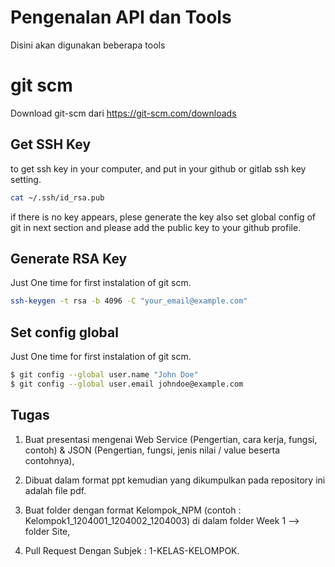 # Pengenalan API dan Tools
Disini akan digunakan beberapa tools

# git scm
Download git-scm dari https://git-scm.com/downloads

## Get SSH Key 
to get ssh key in your computer, and put in your github or gitlab ssh key setting.

```sh
cat ~/.ssh/id_rsa.pub
```
if there is no key appears, plese generate the key also set global config of git in next section and please add the public key to your github profile.

## Generate RSA Key
Just One time for first instalation of git scm.
```sh
ssh-keygen -t rsa -b 4096 -C "your_email@example.com"
```

## Set config global
Just One time for first instalation of git scm.

```sh
$ git config --global user.name "John Doe"
$ git config --global user.email johndoe@example.com
```



## Tugas

1. Buat presentasi mengenai Web Service (Pengertian, cara kerja, fungsi, contoh) & JSON (Pengertian, fungsi, jenis nilai / value beserta contohnya), 

2. Dibuat dalam format ppt kemudian yang dikumpulkan pada repository ini adalah file pdf.

3. Buat folder dengan format Kelompok_NPM (contoh : Kelompok1_1204001_1204002_1204003) di dalam folder Week 1 --> folder Site,

4. Pull Request Dengan Subjek : 1-KELAS-KELOMPOK.
